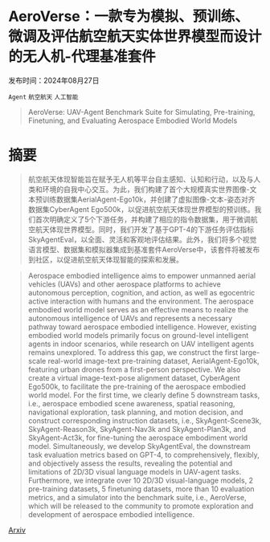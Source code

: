 # AeroVerse：一款专为模拟、预训练、微调及评估航空航天实体世界模型而设计的无人机-代理基准套件

发布时间：2024年08月27日

`Agent` `航空航天` `人工智能`

> AeroVerse: UAV-Agent Benchmark Suite for Simulating, Pre-training, Finetuning, and Evaluating Aerospace Embodied World Models

# 摘要

> 航空航天体现智能旨在赋予无人机等平台自主感知、认知和行动，以及与人类和环境的自我中心交互。为此，我们构建了首个大规模真实世界图像-文本预训练数据集AerialAgent-Ego10k，并创建了虚拟图像-文本-姿态对齐数据集CyberAgent Ego500k，以促进航空航天体现世界模型的预训练。我们首次明确定义了5个下游任务，并构建了相应的指令数据集，用于微调航空航天体现世界模型。同时，我们开发了基于GPT-4的下游任务评估指标SkyAgentEval，以全面、灵活和客观地评估结果。此外，我们将多个视觉语言模型、数据集和模拟器集成到基准套件AeroVerse中，该套件将被发布到社区，以促进航空航天体现智能的探索和发展。

> Aerospace embodied intelligence aims to empower unmanned aerial vehicles (UAVs) and other aerospace platforms to achieve autonomous perception, cognition, and action, as well as egocentric active interaction with humans and the environment. The aerospace embodied world model serves as an effective means to realize the autonomous intelligence of UAVs and represents a necessary pathway toward aerospace embodied intelligence. However, existing embodied world models primarily focus on ground-level intelligent agents in indoor scenarios, while research on UAV intelligent agents remains unexplored. To address this gap, we construct the first large-scale real-world image-text pre-training dataset, AerialAgent-Ego10k, featuring urban drones from a first-person perspective. We also create a virtual image-text-pose alignment dataset, CyberAgent Ego500k, to facilitate the pre-training of the aerospace embodied world model. For the first time, we clearly define 5 downstream tasks, i.e., aerospace embodied scene awareness, spatial reasoning, navigational exploration, task planning, and motion decision, and construct corresponding instruction datasets, i.e., SkyAgent-Scene3k, SkyAgent-Reason3k, SkyAgent-Nav3k and SkyAgent-Plan3k, and SkyAgent-Act3k, for fine-tuning the aerospace embodiment world model. Simultaneously, we develop SkyAgentEval, the downstream task evaluation metrics based on GPT-4, to comprehensively, flexibly, and objectively assess the results, revealing the potential and limitations of 2D/3D visual language models in UAV-agent tasks. Furthermore, we integrate over 10 2D/3D visual-language models, 2 pre-training datasets, 5 finetuning datasets, more than 10 evaluation metrics, and a simulator into the benchmark suite, i.e., AeroVerse, which will be released to the community to promote exploration and development of aerospace embodied intelligence.

[Arxiv](https://arxiv.org/abs/2408.15511)
